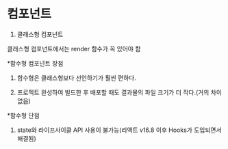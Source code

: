 # 컴포넌트

1. 클래스형 컴포넌트

클래스형 컴포넌트에서는 render 함수가 꼭 있어야 함

\*함수형 컴포넌트 장점

1. 함수형은 클래스형보다 선언하기가 훨씬 편하다.

2. 프로젝트 완성하여 빌드한 후 배포할 때도 결과물의 파일 크기가 더 작다.(거의 차이 없음)

\*함수형 단점

1. state와 라이프사이클 API 사용이 불가능(리액트 v16.8 이후 Hooks가 도입되면서 해결됨)
